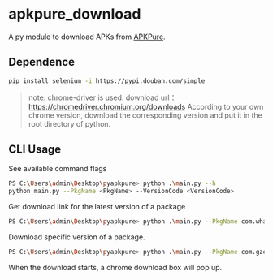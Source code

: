 # apkpure_download

A py module to download APKs from [APKPure](https://apkpure.com/).


## Dependence
```bash
pip install selenium -i https://pypi.douban.com/simple
```

>note:
>chrome-driver is used. download url：https://chromedriver.chromium.org/downloads
>According to your own chrome version, download the corresponding version and put it in the root directory of python.

## CLI Usage

See available command flags

```bash
PS C:\Users\admin\Desktop\pyapkpure> python .\main.py --h 
python main.py --PkgName <PkgName> --VersionCode <VersionCode>
````

Get download link for the latest version of a package

```bash
PS C:\Users\admin\Desktop\pyapkpure> python .\main.py --PkgName com.whatsapp 
```

Download specific version of a package.
```bash
PS C:\Users\admin\Desktop\pyapkpure> python .\main.py --PkgName com.gzentertainment.warofheroes --VersionCode 103      
```

When the download starts, a chrome download box will pop up.
